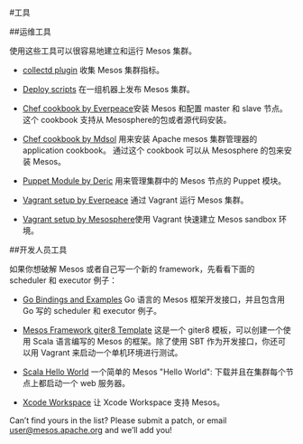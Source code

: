 #工具

##运维工具

使用这些工具可以很容易地建立和运行 Mesos 集群。


- [collectd plugin](https://github.com/rayrod2030/collectd-mesos) 收集 Mesos 集群指标。

- [Deploy scripts](http://mesos.apache.org/documentation/latest/deploy-scripts/) 在一组机器上发布  Mesos  集群。

- [Chef cookbook by Everpeace](https://github.com/everpeace/cookbook-mesos)安装  Mesos  和配置  master  和  slave 节点。这个 cookbook 支持从 Mesosphere的包或者源代码安装。

- [Chef cookbook by Mdsol](https://github.com/mdsol/mesos_cookbook) 用来安装  Apache  mesos 集群管理器的 application cookbook。  通过这个 cookbook 可以从 Mesosphere 的包来安装 Mesos。

- [Puppet Module by Deric](https://github.com/deric/puppet-mesos)  用来管理集群中的 Mesos 节点的 Puppet 模块。

- [ Vagrant setup by Everpeace](https://github.com/everpeace/vagrant-mesos) 通过  Vagrant 运行  Mesos  集群。

- [ Vagrant setup by Mesosphere](https://github.com/mesosphere/playa-mesos)使用 Vagrant 快速建立 Mesos sandbox 环境。


##开发人员工具

如果你想破解  Mesos 或者自己写一个新的 framework，先看看下面的 scheduler 和 executor 例子：

- [Go Bindings and Examples](https://github.com/mesosphere/mesos-go) Go 语言的 Mesos 框架开发接口，并且包含用 Go 写的 scheduler 和 executor 例子。

- [ Mesos Framework giter8 Template](https://github.com/mesosphere/scala-sbt-mesos-framework.g8) 这是一个 giter8 模板，可以创建一个使用  Scala 语言编写的 Mesos 的框架。除了使用 SBT 作为开发接口，你还可以用 Vagrant 来启动一个单机环境进行测试。

- [Scala Hello World](https://gist.github.com/guenter/7471695) 一个简单的  Mesos "Hello World": 下载并且在集群每个节点上都启动一个 web 服务器。

- [Xcode Workspace](https://github.com/tillt/xcode-mesos) 让 Xcode Workspace 支持 Mesos。

Can’t find yours in the list? Please submit a patch, or email user@mesos.apache.org and we’ll add you!

